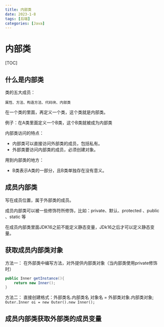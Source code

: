 ```yaml
---
title: 内部类
date: 2023-1-8
tags: [后端]
categories: [Java]
---
```

# 内部类
[TOC]

## 什么是内部类

类的五大成员：

	属性、方法、构造方法、代码块、内部类

在一个类的里面，再定义一个类，这个类就是内部类。

例子：在A类里面定义一个B类，这个B类就被成为内部类

内部类访问的特点：

- 内部类可以直接访问外部类的成员，包括私有。
- 外部类要访问内部类的成员，必须创建对象。

用到内部类的地方：
- B类表示A类的一部分，且B类单独存在没有意义。

## 成员内部类

写在成员位置，属于外部类的成员。

 成员内部类可以被一些修饰符所修饰，比如：private、默认、protected 、public 、static 等

 在成员内部类里面JDK16之前不能定义静态变量，JDk16之后才可以定义静态变量。

 ## 获取成员内部类对象

 方法一：
 	在外部类中编写方法，对外提供内部类对象（当内部类使用private修饰时）

```java
public Inner getInstance(){
	return new Inner();
}
```

方法二：
 	直接创建格式：外部类名.内部类名 对象名 = 外部类对象.内部类对象;
 	`Outer.Inner oi = new Outer().new Inner();`
 	
## 成员内部类获取外部类的成员变量

